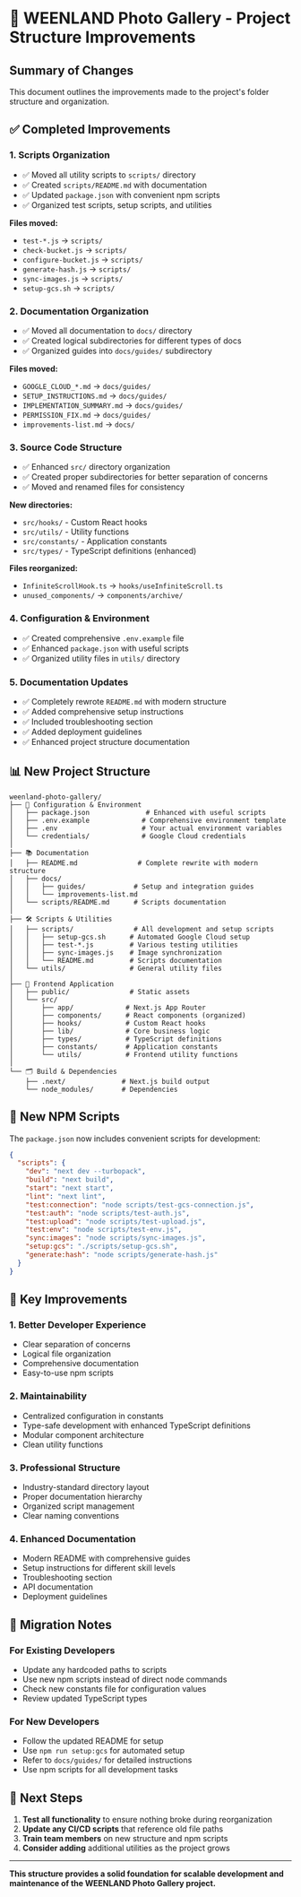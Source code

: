 # 📁 WEENLAND Photo Gallery - Project Structure Improvements

## Summary of Changes

This document outlines the improvements made to the project's folder structure and organization.

## ✅ Completed Improvements

### 1. **Scripts Organization**
- ✅ Moved all utility scripts to `scripts/` directory
- ✅ Created `scripts/README.md` with documentation
- ✅ Updated `package.json` with convenient npm scripts
- ✅ Organized test scripts, setup scripts, and utilities

**Files moved:**
- `test-*.js` → `scripts/`
- `check-bucket.js` → `scripts/`
- `configure-bucket.js` → `scripts/`
- `generate-hash.js` → `scripts/`
- `sync-images.js` → `scripts/`
- `setup-gcs.sh` → `scripts/`

### 2. **Documentation Organization**
- ✅ Moved all documentation to `docs/` directory
- ✅ Created logical subdirectories for different types of docs
- ✅ Organized guides into `docs/guides/` subdirectory

**Files moved:**
- `GOOGLE_CLOUD_*.md` → `docs/guides/`
- `SETUP_INSTRUCTIONS.md` → `docs/guides/`
- `IMPLEMENTATION_SUMMARY.md` → `docs/guides/`
- `PERMISSION_FIX.md` → `docs/guides/`
- `improvements-list.md` → `docs/`

### 3. **Source Code Structure**
- ✅ Enhanced `src/` directory organization
- ✅ Created proper subdirectories for better separation of concerns
- ✅ Moved and renamed files for consistency

**New directories:**
- `src/hooks/` - Custom React hooks
- `src/utils/` - Utility functions
- `src/constants/` - Application constants
- `src/types/` - TypeScript definitions (enhanced)

**Files reorganized:**
- `InfiniteScrollHook.ts` → `hooks/useInfiniteScroll.ts`
- `unused_components/` → `components/archive/`

### 4. **Configuration & Environment**
- ✅ Created comprehensive `.env.example` file
- ✅ Enhanced `package.json` with useful scripts
- ✅ Organized utility files in `utils/` directory

### 5. **Documentation Updates**
- ✅ Completely rewrote `README.md` with modern structure
- ✅ Added comprehensive setup instructions
- ✅ Included troubleshooting section
- ✅ Added deployment guidelines
- ✅ Enhanced project structure documentation

## 📊 New Project Structure

```
weenland-photo-gallery/
├── 📄 Configuration & Environment
│   ├── package.json              # Enhanced with useful scripts
│   ├── .env.example             # Comprehensive environment template
│   ├── .env                     # Your actual environment variables
│   └── credentials/             # Google Cloud credentials
│
├── 📚 Documentation
│   ├── README.md               # Complete rewrite with modern structure
│   ├── docs/
│   │   ├── guides/            # Setup and integration guides
│   │   └── improvements-list.md
│   └── scripts/README.md      # Scripts documentation
│
├── 🛠️ Scripts & Utilities
│   ├── scripts/               # All development and setup scripts
│   │   ├── setup-gcs.sh      # Automated Google Cloud setup
│   │   ├── test-*.js         # Various testing utilities
│   │   ├── sync-images.js    # Image synchronization
│   │   └── README.md         # Scripts documentation
│   └── utils/                # General utility files
│
├── 🎨 Frontend Application
│   ├── public/               # Static assets
│   └── src/
│       ├── app/             # Next.js App Router
│       ├── components/      # React components (organized)
│       ├── hooks/           # Custom React hooks
│       ├── lib/             # Core business logic
│       ├── types/           # TypeScript definitions
│       ├── constants/       # Application constants
│       └── utils/           # Frontend utility functions
│
└── 🗂️ Build & Dependencies
    ├── .next/              # Next.js build output
    └── node_modules/       # Dependencies
```

## 🚀 New NPM Scripts

The `package.json` now includes convenient scripts for development:

```json
{
  "scripts": {
    "dev": "next dev --turbopack",
    "build": "next build",
    "start": "next start",
    "lint": "next lint",
    "test:connection": "node scripts/test-gcs-connection.js",
    "test:auth": "node scripts/test-auth.js",
    "test:upload": "node scripts/test-upload.js",
    "test:env": "node scripts/test-env.js",
    "sync:images": "node scripts/sync-images.js",
    "setup:gcs": "./scripts/setup-gcs.sh",
    "generate:hash": "node scripts/generate-hash.js"
  }
}
```

## 📝 Key Improvements

### 1. **Better Developer Experience**
- Clear separation of concerns
- Logical file organization
- Comprehensive documentation
- Easy-to-use npm scripts

### 2. **Maintainability**
- Centralized configuration in constants
- Type-safe development with enhanced TypeScript definitions
- Modular component architecture
- Clean utility functions

### 3. **Professional Structure**
- Industry-standard directory layout
- Proper documentation hierarchy
- Organized script management
- Clear naming conventions

### 4. **Enhanced Documentation**
- Modern README with comprehensive guides
- Setup instructions for different skill levels
- Troubleshooting section
- API documentation
- Deployment guidelines

## 🔄 Migration Notes

### For Existing Developers
- Update any hardcoded paths to scripts
- Use new npm scripts instead of direct node commands
- Check new constants file for configuration values
- Review updated TypeScript types

### For New Developers
- Follow the updated README for setup
- Use `npm run setup:gcs` for automated setup
- Refer to `docs/guides/` for detailed instructions
- Use npm scripts for all development tasks

## 🎯 Next Steps

1. **Test all functionality** to ensure nothing broke during reorganization
2. **Update any CI/CD scripts** that reference old file paths
3. **Train team members** on new structure and npm scripts
4. **Consider adding** additional utilities as the project grows

---

**This structure provides a solid foundation for scalable development and maintenance of the WEENLAND Photo Gallery project.**
